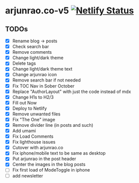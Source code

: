 # arjunrao.co-v5 [![Netlify Status](https://api.netlify.com/api/v1/badges/c45b7d4b-618e-4cdc-8b61-9ee948baaae2/deploy-status)](https://app.netlify.com/sites/arjunraov5/deploys)

## TODOs

- [x] Rename blog -> posts
- [x] Check search bar
- [x] Remove comments
- [x] Change light/dark theme
- [x] Delete tags
- [x] Change light/dark theme text
- [x] Change arjunrao icon
- [x] Remove search bar if not needed
- [x] Fix TOC Nav in Sober October
- [x] Replace "AuthorLayout" with just the code instead of mdx
- [x] Change H1s to H2/3
- [x] Fill out Now
- [x] Deploy to Netlify
- [x] Remove unwanted files
- [x] Fix "The One" image
- [x] Remove divider line (in posts and such)
- [x] Add umami
- [x] Fix Load Comments
- [x] Fix lighthouse issues
- [x] Cutover with arjunrao.co
- [x] Fix iphone/mobile text to be same as desktop
- [x] Put arjunrao in the post header
- [x] Center the images in the blog posts
- [ ] Fix first load of ModeToggle in iphone
- [ ] add newsletter
